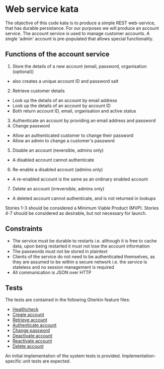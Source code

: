 # Web service kata

The objective of this code kata is to produce a simple REST web-service, that has durable persistance. For our purposes we will produce an account service. The account service is used to manage customer accounts. A single 'admin' account is pre-populated that allows special functionality.

## Functions of the account service

1. Store the details of a new account (email, password, organisation (optional))
  - also creates a unique account ID and password salt
2. Retrieve customer details
  - Look up the details of an account by email address
  - Look up the details of an account by account ID
  - Both return account ID, email, organisation and active status
3. Authenticate an account by providing an email address and password
4. Change password
  - Allow an authenticated customer to change their password
  - Allow an admin to change a customer's password
5. Disable an account (reversible, admins only)
  - A disabled account cannot authenticate
6. Re-enable a disabled account (admins only)
  - A re-enabled account is the same as an ordinary enabled account
7. Delete an account (irreversible, admins only)
  - A deleted account cannot authenticate, and is not returned in lookups

Stories 1-3 should be considered a Minimum Viable Product (MVP). Stories 4-7 should be considered as desirable, but not necessary for launch.

## Constraints

* The service must be durable to restarts i.e. although it is free to cache data, upon being restarted it must not lose the account information
* The passwords must not be stored in plaintext
* Clients of the service do not need to be authenticated themselves, as they are assumed to be within a secure network i.e. the service is stateless and no session management is required
* All communication is JSON over HTTP

## Tests

The tests are contained in the following Gherkin feature files:

- [Healthcheck](/features/healthcheck.feature)
- [Create account](/features/create-account.feature)
- [Retrieve account](/features/get-account.feature)
- [Authenticate account](/features/authenticate.feature)
- [Change password](/features/change-password.feature)
- [Deactivate account](/features/deactivate-account.feature)
- [Reactivate account](/features/reactivate-account.feature)
- [Delete account](/features/delete-account.feature)

An initial implementation of the system tests is provided. Implementation-specific unit tests are expected.
